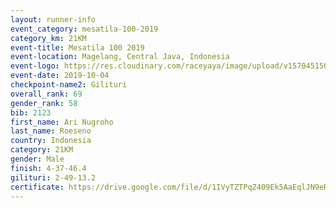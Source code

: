 ```yaml
---
layout: runner-info 
event_category: mesatila-100-2019 
category_km: 21KM 
event-title: Mesatila 100 2019 
event-location: Magelang, Central Java, Indonesia 
event-logo: https://res.cloudinary.com/raceyaya/image/upload/v1570451507/logo/mesastila100_jin7bl.jpg 
event-date: 2019-10-04 
checkpoint-name2: Gilituri 
overall_rank: 69
gender_rank: 58
bib: 2123
first_name: Ari Nugroho
last_name: Roeseno
country: Indonesia
category: 21KM
gender: Male
finish: 4-37-46.4
gilituri: 2-49-13.2
certificate: https://drive.google.com/file/d/1IVyTZTPqZ409Ek5AaEqlJN9eRL92IKV8/view?usp=sharing
---
```

